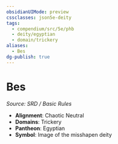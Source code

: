 ```yaml
---
obsidianUIMode: preview
cssclasses: json5e-deity
tags:
  - compendium/src/5e/phb
  - deity/egyptian
  - domain/trickery
aliases:
  - Bes
dg-publish: true
---
```

# Bes
*Source: SRD / Basic Rules* 

- **Alignment**: Chaotic Neutral
- **Domains**: Trickery
- **Pantheon**: Egyptian
- **Symbol**: Image of the misshapen deity